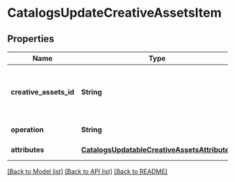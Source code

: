 # CatalogsUpdateCreativeAssetsItem
## Properties

| Name | Type | Description | Notes |
|------------ | ------------- | ------------- | -------------|
| **creative\_assets\_id** | **String** | The catalog creative assets item id in the merchant namespace | [default to null] |
| **operation** | **String** |  | [default to null] |
| **attributes** | [**CatalogsUpdatableCreativeAssetsAttributes**](CatalogsUpdatableCreativeAssetsAttributes.md) |  | [default to null] |

[[Back to Model list]](../README.md#documentation-for-models) [[Back to API list]](../README.md#documentation-for-api-endpoints) [[Back to README]](../README.md)

